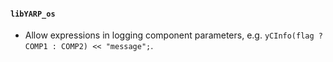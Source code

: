 #### `libYARP_os`

* Allow expressions in logging component parameters, e.g. `yCInfo(flag ? COMP1 : COMP2) << "message";`.
